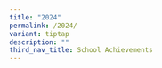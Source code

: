 ```yaml
---
title: "2024"
permalink: /2024/
variant: tiptap
description: ""
third_nav_title: School Achievements
---
```

